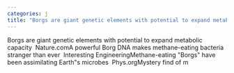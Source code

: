 ```yaml
---
categories: j
title: "Borgs are giant genetic elements with potential to expand metabolic capacity  Naturecom"
---
```

Borgs are giant genetic elements with potential to expand metabolic capacity&nbsp;&nbsp;Nature.comA powerful Borg DNA makes methane-eating bacteria stranger than ever&nbsp;&nbsp;Interesting EngineeringMethane-eating "Borgs" have been assimilating Earth"s microbes&nbsp;&nbsp;Phys.orgMystery find of m